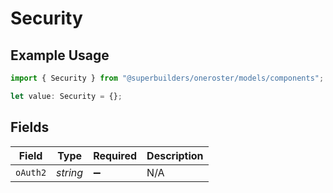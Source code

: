 # Security

## Example Usage

```typescript
import { Security } from "@superbuilders/oneroster/models/components";

let value: Security = {};
```

## Fields

| Field              | Type               | Required           | Description        |
| ------------------ | ------------------ | ------------------ | ------------------ |
| `oAuth2`           | *string*           | :heavy_minus_sign: | N/A                |